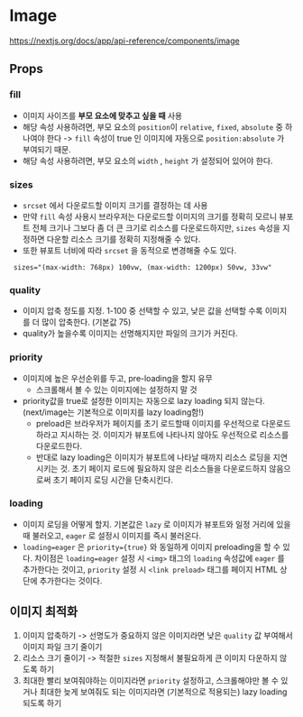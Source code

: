 # Image

https://nextjs.org/docs/app/api-reference/components/image

## Props

### fill

- 이미지 사이즈를 **부모 요소에 맞추고 싶을 때** 사용
- 해당 속성 사용하려면, 부모 요소의 `position`이 `relative`, `fixed`, `absolute` 중 하나여야 한다 -> `fill` 속성이 true 인 이미지에 자동으로 `position:absolute` 가 부여되기 때문.
- 해당 속성 사용하려면, 부모 요소의 `width` , `height` 가 설정되어 있어야 한다.

### sizes

- `srcset` 에서 다운로드할 이미지 크기를 결정하는 데 사용 
- 만약 `fill` 속성 사용시 브라우저는 다운로드할 이미지의 크기를 정확히 모르니 뷰포트 전체 크기나 그보다 좀 더 큰 크기로 리소스를 다운로드하지만, `sizes` 속성을 지정하면 다운할 리소스 크기를 정확히 지정해줄 수 있다.
- 또한 뷰포트 너비에 따라 `srcset` 을 동적으로 변경해줄 수도 있다.

```
 sizes="(max-width: 768px) 100vw, (max-width: 1200px) 50vw, 33vw"
```

### quality

- 이미지 압축 정도를 지정. 1-100 중 선택할 수 있고, 낮은 값을 선택할 수록 이미지를 더 많이 압축한다. (기본값 75)
- quality가 높을수록 이미지는 선명해지지만 파일의 크기가 커진다.

### priority

- 이미지에 높은 우선순위를 두고, pre-loading을 할지 유무
  -  스크롤해서 볼 수 있는 이미지에는 설정하지 말 것
- priority값을 true로 설정한 이미지는 자동으로 lazy loading 되지 않는다. (next/image는 기본적으로 이미지를 lazy loading함!)
  - preload은 브라우저가 페이지를 초기 로드할때 이미지를 우선적으로 다운로드하라고 지시하는 것. 이미지가 뷰포트에 나타나지 않아도 우선적으로 리소스를 다운로드한다.
  - 반대로 lazy loading은 이미지가 뷰포트에 나타날 때까지 리소스 로딩을 지연시키는 것. 초기 페이지 로드에 필요하지 않은 리소스들을 다운로드하지 않음으로써 초기 페이지 로딩 시간을 단축시킨다.

### loading

- 이미지 로딩을 어떻게 할지. 기본값은 `lazy` 로 이미지가 뷰포트와 일정 거리에 있을 때 불러오고, `eager` 로 설정시 이미지를 즉시 불러온다.
- `loading=eager` 은 `priority={true}` 와 동일하게 이미지 preloading을 할 수 있다. 차이점은 `loading=eager` 설정 시 `<img>` 태그의 `loading` 속성값에 `eager` 를 추가한다는 것이고, `priority` 설정 시 `<link preload>` 태그를 페이지 HTML 상단에 추가한다는 것이다.

## 이미지 최적화

1. 이미지 압축하기 -> 선명도가 중요하지 않은 이미지라면 낮은 `quality` 값 부여해서 이미지 파일 크기 줄이기 
2. 리소스 크기 줄이기 -> 적절한 `sizes` 지정해서 불필요하게 큰 이미지 다운하지 않도록 하기
3. 최대한 빨리 보여줘야하는 이미지라면 `priority` 설정하고, 스크롤해야만 볼 수 있거나 최대한 늦게 보여줘도 되는 이미지라면 (기본적으로 적용되는) lazy loading 되도록 하기
